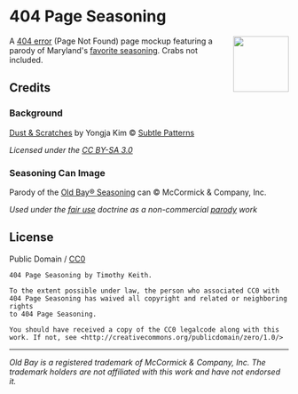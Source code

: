 # 404 Page Seasoning

<img src="https://raw.githubusercontent.com/keithieopia/404-page-seasoning/master/img/old-page-seasoning.png" style="float: right" width="100">

A [404 error](https://en.wikipedia.org/wiki/HTTP_404) (Page Not Found) page mockup featuring a parody of Maryland's [favorite seasoning](http://www.oldbay.com). Crabs not included.

## Credits

### Background
[Dust & Scratches](https://www.toptal.com/designers/subtlepatterns/dust-scratches/) by Yongja Kim &copy; [Subtle Patterns](https://www.toptal.com/designers/subtlepatterns/)  

*Licensed under the [CC BY-SA 3.0](https://creativecommons.org/licenses/by-sa/3.0/)*

### Seasoning Can Image
Parody of the [Old Bay&#174; Seasoning](http://www.oldbay.com) can &copy; McCormick & Company, Inc.  
  
*Used under the [fair use](https://www.law.cornell.edu/uscode/text/17/107) doctrine as a non-commercial [parody](https://en.wikipedia.org/wiki/Fair_use#Fair_use_and_parody) work*


## License

Public Domain / [CC0](http://creativecommons.org/publicdomain/zero/1.0/)

    404 Page Seasoning by Timothy Keith.  
      
    To the extent possible under law, the person who associated CC0 with  
    404 Page Seasoning has waived all copyright and related or neighboring rights  
    to 404 Page Seasoning.  

    You should have received a copy of the CC0 legalcode along with this  
    work. If not, see <http://creativecommons.org/publicdomain/zero/1.0/>

---

*Old Bay is a registered trademark of McCormick & Company, Inc. The trademark holders are not affiliated with this work and have not endorsed it.*




